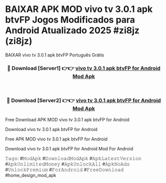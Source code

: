 # BAIXAR APK MOD vivo tv 3.0.1 apk btvFP Jogos Modificados para Android Atualizado 2025 #zi8jz (zi8jz)
BAIXAR vivo tv 3.0.1 apk btvFP Português Grátis

<div align="center">
<h3>🔴 Download [Server1] 👉👉 <a href="https://apps.libra.edu.pl?title=vivo_tv_3.0.1_apk_btvFP&ref=21FP1">vivo tv 3.0.1 apk btvFP for Android Mod Apk</a></h3><br>

<h3>🔴 Download [Server2] 👉👉 <a href="https://apps.libra.edu.pl?title=vivo_tv_3.0.1_apk_btvFP&ref=21FP1">vivo tv 3.0.1 apk btvFP for Android Mod Apk</a></h3>
</div>


Free Download APK MOD vivo tv 3.0.1 apk btvFP for Android

Download vivo tv 3.0.1 apk btvFP for Android 

Free APK MOD vivo tv 3.0.1 apk btvFP for Android 

Download vivo tv 3.0.1 apk btvFP for Android Mod For Android

𝚃𝚊𝚐𝚜: #𝙼𝚘𝚍𝙰𝚙𝚔 #𝙳𝚘𝚠𝚗𝚕𝚘𝚊𝚍𝙼𝚘𝚍𝙰𝚙𝚔 #𝙰𝚙𝚔𝙻𝚊𝚝𝚎𝚜𝚝𝚅𝚎𝚛𝚜𝚒𝚘𝚗 #𝙰𝚙𝚔𝚄𝚗𝚕𝚒𝚖𝚒𝚝𝚎𝚍𝙼𝚘𝚗𝚎𝚢 #𝙰𝚙𝚔𝚄𝚗𝚕𝚘𝚌𝚔𝙰𝚕𝚕 #𝙰𝚙𝚔𝙽𝚘𝙰𝚍𝚜 #𝚄𝚗𝚕𝚘𝚌𝚔𝙿𝚛𝚎𝚖𝚒𝚞𝚖 #𝙵𝚘𝚛𝙰𝚗𝚍𝚛𝚘𝚒𝚍 #𝙵𝚛𝚎𝚎𝙳𝚘𝚠𝚗𝚕𝚘𝚊𝚍 #home_design_mod_apk